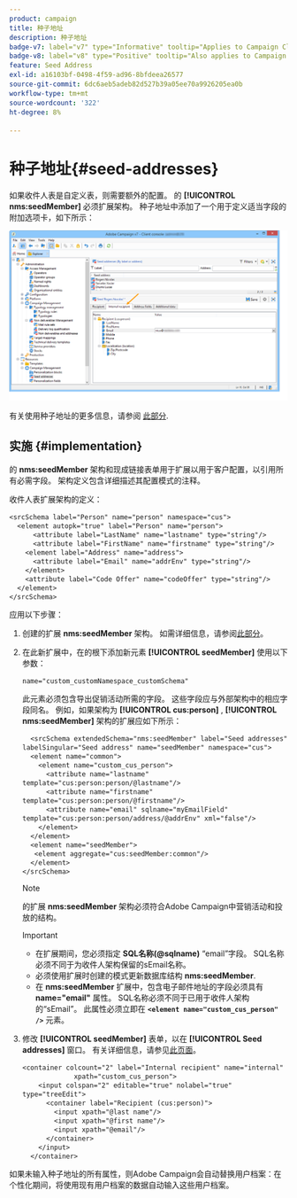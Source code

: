 ```yaml
---
product: campaign
title: 种子地址
description: 种子地址
badge-v7: label="v7" type="Informative" tooltip="Applies to Campaign Classic v7"
badge-v8: label="v8" type="Positive" tooltip="Also applies to Campaign v8"
feature: Seed Address
exl-id: a16103bf-0498-4f59-ad96-8bfdeea26577
source-git-commit: 6dc6aeb5adeb82d527b39a05ee70a9926205ea0b
workflow-type: tm+mt
source-wordcount: '322'
ht-degree: 8%

---
```


# 种子地址{#seed-addresses}



如果收件人表是自定义表，则需要额外的配置。 的 **[!UICONTROL nms:seedMember]** 必须扩展架构。 种子地址中添加了一个用于定义适当字段的附加选项卡，如下所示：

![](assets/s_ncs_user_seedlist_new_tab.png)

有关使用种子地址的更多信息，请参阅 [此部分](../../delivery/using/about-seed-addresses.md).

## 实施 {#implementation}

的 **nms:seedMember** 架构和现成链接表单用于扩展以用于客户配置，以引用所有必需字段。 架构定义包含详细描述其配置模式的注释。

收件人表扩展架构的定义：

```
<srcSchema label="Person" name="person" namespace="cus">
  <element autopk="true" label="Person" name="person">
      <attribute label="LastName" name="lastname" type="string"/>
      <attribute label="FirstName" name="firstname" type="string"/>
    <element label="Address" name="address">
      <attribute label="Email" name="addrEnv" type="string"/>
    </element>
    <attribute label="Code Offer" name="codeOffer" type="string"/>
  </element>
</srcSchema>
```

应用以下步骤：

1. 创建的扩展 **nms:seedMember** 架构。 如需详细信息，请参阅[此部分](../../configuration/using/extending-a-schema.md)。
1. 在此新扩展中，在的根下添加新元素 **[!UICONTROL seedMember]** 使用以下参数：

   ```
   name="custom_customNamespace_customSchema"
   ```

   此元素必须包含导出促销活动所需的字段。 这些字段应与外部架构中的相应字段同名。 例如，如果架构为 **[!UICONTROL cus:person]** , **[!UICONTROL nms:seedMember]** 架构的扩展应如下所示：

   ```
     <srcSchema extendedSchema="nms:seedMember" label="Seed addresses" labelSingular="Seed address" name="seedMember" namespace="cus">
     <element name="common">
       <element name="custom_cus_person">
         <attribute name="lastname" template="cus:person:person/@lastname"/>
         <attribute name="firstname" template="cus:person:person/@firstname"/>
         <attribute name="email" sqlname="myEmailField" template="cus:person:person/address/@addrEnv" xml="false"/>
       </element>
     </element>
     <element name="seedMember">
      <element aggregate="cus:seedMember:common"/>
     </element>
   </srcSchema>
   ```

   >[!NOTE]
   >
   >的扩展 **nms:seedMember** 架构必须符合Adobe Campaign中营销活动和投放的结构。

   >[!IMPORTANT]
   >
   >
   >    
   >    
   >    * 在扩展期间，您必须指定 **SQL名称(@sqlname)** “email”字段。 SQL名称必须不同于为收件人架构保留的sEmail名称。
   >    * 必须使用扩展时创建的模式更新数据库结构 **nms:seedMember**.
   >    * 在 **nms:seedMember** 扩展中，包含电子邮件地址的字段必须具有 **name=&quot;email&quot;** 属性。 SQL名称必须不同于已用于收件人架构的“sEmail”。 此属性必须立即在 **`<element name="custom_cus_person" />`** 元素。


1. 修改 **[!UICONTROL seedMember]** 表单，以在 **[!UICONTROL Seed addresses]** 窗口。 有关详细信息，请参见[此页面](../../configuration/using/form-structure.md)。

   ```
   <container colcount="2" label="Internal recipient" name="internal"
                xpath="custom_cus_person">
       <input colspan="2" editable="true" nolabel="true" type="treeEdit">
         <container label="Recipient (cus:person)">
           <input xpath="@last name"/>
           <input xpath="@first name"/>
           <input xpath="@email"/>
         </container>
       </input>
     </container>
   ```

如果未输入种子地址的所有属性，则Adobe Campaign会自动替换用户档案：在个性化期间，将使用现有用户档案的数据自动输入这些用户档案。
